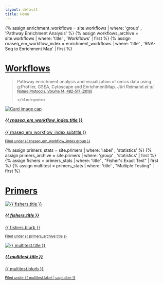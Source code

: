 ```yaml
---
layout: default
title: Home
---
```

<div class="home">
  {% assign enrichment_workflows = site.workflows | where: 'group' , 'Pathway Enrichment Analysis' %}
  {% assign workflows_archive = site.workflows | where: 'title' , 'Workflows' |  first %}
  {% assign rnaseq_em_workflow_index = enrichment_workflows | where: 'title' , 'RNA-Seq to Enrichment Map' | first %}

  <h1 class="display-4">
    <a href="{{ site.baseurl }}/workflows/archive/">
      Workflows
    </a>
  </h1>

  <div class="alert alert-secondary" role="alert">
    <blockquote class="m-0 text-center">
      <p class="mb-0">Pathway enrichment analysis and visualization of omics data using g:Profiler, GSEA, Cytoscape and EnrichmentMap. Jüri Reimand  <em>et al.</em><br/><small class="text-muted">
      <a class="do-decorate" href="https://www.nature.com/articles/s41596-018-0103-9" target="_blank">Nature Protocols, Volume 14, 482–517 (2019)</a>
    </small></p>

    </blockquote>
  </div>

  <div class="card mb-3">
    <a href="{{ site.baseurl }}{{ rnaseq_em_workflow_index.url | replace: 'index.html' ,  '' }}">
      <img class="card-img-top" src="{{ site.baseurl }}{{ rnaseq_em_workflow_index.url | replace: 'index.html' , rnaseq_em_workflow_index.splash }}" alt="Card image cap">
      <div class="card-body">
        <h5 class="card-title">{{ rnaseq_em_workflow_index.title }}</h5>
        <p class="card-text">
          {{ rnaseq_em_workflow_index.subtitle }}
        </p>
        <p class="card-text mt-3">
          <small class="text-muted">
            Filed under <a class="do-decorate" href="{{ site.baseurl }}{{ workflows_archive.url }}">{{ rnaseq_em_workflow_index.group }}</a>
          </small>
        </p>
      </div>
    </a>
  </div>


  {% assign primers_stats = site.primers | where: 'label' , 'statistics' %}
  {% assign primers_archive = site.primers | where: 'group' , 'statistics' | first  %}
  {% assign fishers = primers_stats | where: 'title' , "Fisher's Exact Test" | first %}
  {% assign multitest = primers_stats | where: 'title' , "Multiple Testing" | first %}

  <h1 class="display-4">
    <a href="{{ site.baseurl }}/primers/archive/">
      Primers
    </a>
  </h1>
  <div class="card-group">
    <div class="card">
      <a href="{{ site.baseurl }}{{ fishers.url | replace: 'index.html' , '' }}">
        <img class="card-img-top" src="{{ site.baseurl }}{{ fishers.url | replace: 'index.html' , fishers.cover }}" alt="{{ fishers.title }}">
        <div class="card-body">
          <h5 class="card-title">{{ fishers.title }}</h5>
          <p class="card-text">
            {{ fishers.blurb }}
          </p>
          <p class="card-text mt-3">
            <small class="text-muted">
              Filed under <a class="do-decorate" href="{{ site.baseurl }}{{ primers_archive.url }}">{{ primers_archive.title }}</a>
            </small>
          </p>
        </div>
      </a>
    </div>
    <div class="card">
      <a href="{{ site.baseurl }}{{ multitest.url | replace: 'index.html' ,  '' }}">
        <img class="card-img-top" src="{{ site.baseurl }}{{ multitest.url | replace: 'index.html' , multitest.cover }}" alt="{{ multitest.title }}">
        <div class="card-body">
          <h5 class="card-title">{{ multitest.title }}</h5>
          <p class="card-text">
            {{ multitest.blurb }}
          </p>
          <p class="card-text mt-3">
            <small class="text-muted">
              Filed under <a class="do-decorate" href="{{ site.baseurl }}{{ primers_archive.url }}">{{ multitest.label | capitalize }}</a>
            </small>
          </p>
        </div>
      </a>
    </div>
  </div>

</div>
